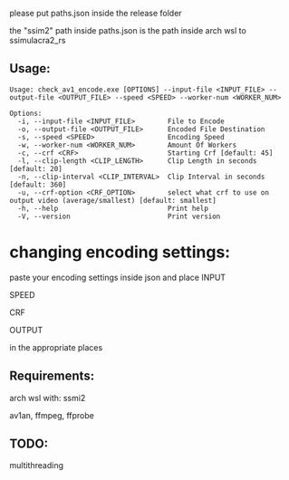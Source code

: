 please put paths.json inside the release folder


the "ssim2" path inside paths.json is the path inside arch wsl to ssimulacra2_rs

## Usage:
```
Usage: check_av1_encode.exe [OPTIONS] --input-file <INPUT_FILE> --output-file <OUTPUT_FILE> --speed <SPEED> --worker-num <WORKER_NUM>

Options:
  -i, --input-file <INPUT_FILE>        File to Encode
  -o, --output-file <OUTPUT_FILE>      Encoded File Destination
  -s, --speed <SPEED>                  Encoding Speed
  -w, --worker-num <WORKER_NUM>        Amount Of Workers
  -c, --crf <CRF>                      Starting Crf [default: 45]
  -l, --clip-length <CLIP_LENGTH>      Clip Length in seconds [default: 20]
  -n, --clip-interval <CLIP_INTERVAL>  Clip Interval in seconds [default: 360]
  -u, --crf-option <CRF_OPTION>        select what crf to use on output video (average/smallest) [default: smallest]
  -h, --help                           Print help
  -V, --version                        Print version
  ```

# changing encoding settings:
paste your encoding settings inside json and place
INPUT

SPEED

CRF

OUTPUT

in the appropriate places



## Requirements:
arch wsl with: ssmi2

av1an, ffmpeg, ffprobe


## TODO:

multithreading
